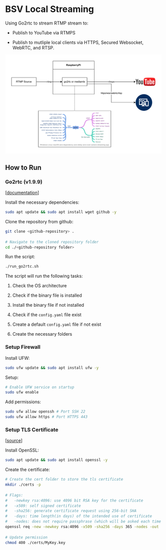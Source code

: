 # BSV Local Streaming

Using Go2rtc to stream RTMP stream to:

- Publish to YouTube via RTMPS

- Publish to mutliple local clients via HTTPS, Secured Websocket, WebRTC, and RTSP.

![](./assets/diagram.drawio.png)

## How to Run

### Go2rtc (v1.9.9)

\[[documentation](https://github.com/AlexxIT/go2rtc)\]

Install the necessary dependencies:

```bash
sudo apt update && sudo apt install wget github -y
```

Clone the repository from github:

```bash
git clone <github-repository> .

# Navigate to the cloned repository folder
cd ./<github-repository folder>
```

Run the script:

```bash
./run_go2rtc.sh
```

The script will run the following tasks:

1. Check the OS architecture

2. Check if the binary file is installed

3. Install the binary file if not installed

4. Check if the `config.yaml` file exist

5. Create a default `config.yaml` file if not exist

6. Create the necessary folders

### Setup Firewall

Install UFW:

```bash
sudo ufw update && sudo apt install ufw -y
```

Setup:

```bash
# Enable UFW service on startup
sudo ufw enable
```

Add permissions:

```bash
sudo ufw allow openssh # Port SSH 22
sudo ufw allow https # Port HTTPS 443
```

### Setup TLS Certificate

\[[source](https://www.linode.com/docs/guides/create-a-self-signed-tls-certificate/)\]

Install OpenSSL:

```bash
sudo apt update && sudo apt install openssl -y
```

Create the certificate:

```bash
# Create the cert folder to store the tls certificate
mkdir ./certs -p

# Flags:
#   -newkey rsa:4096: use 4096 bit RSA key for the certificate
#   -x509: self signed certificate
#   -sha256: generate certificate request using 256-bit SHA
#   -days: time length(in days) of the intended use of certificate
#   -nodes: does not require passphrase (which will be asked each time the application using it is restarted) 
openssl req -new -newkey rsa:4096 -x509 -sha256 -days 365 -nodes -out ./certs/MyCertificate.crt -keyout ./certs/MyKey.key

# Update permission
chmod 400 ./certs/MyKey.key
```
